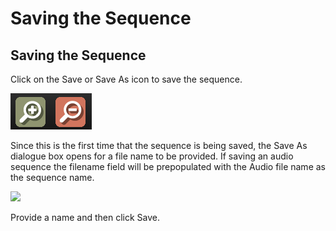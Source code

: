 # Saving the Sequence

## Saving the Sequence

Click on the Save or Save As icon to save the sequence.

![](../../.gitbook/assets/image%20%28318%29.png)

Since this is the first time that the sequence is being saved, the Save As dialogue box opens for a file name to be provided. If saving an audio sequence the filename field will be prepopulated with the Audio file name as the sequence name.

![](https://lh6.googleusercontent.com/lNspFOBnuLjAY4q1AD15bHG6V19PMo3_AqvtBgpYe4746Wco5OS-WYqlB0Z373yV8Dgr52-Jxfhz1veCAXL8dsJMYZ94jgn_CKRIFj6RVF4t4Ry1D_iJ3KdoJW5TigA8LqVDpHiy)

Provide a name and then click Save.

